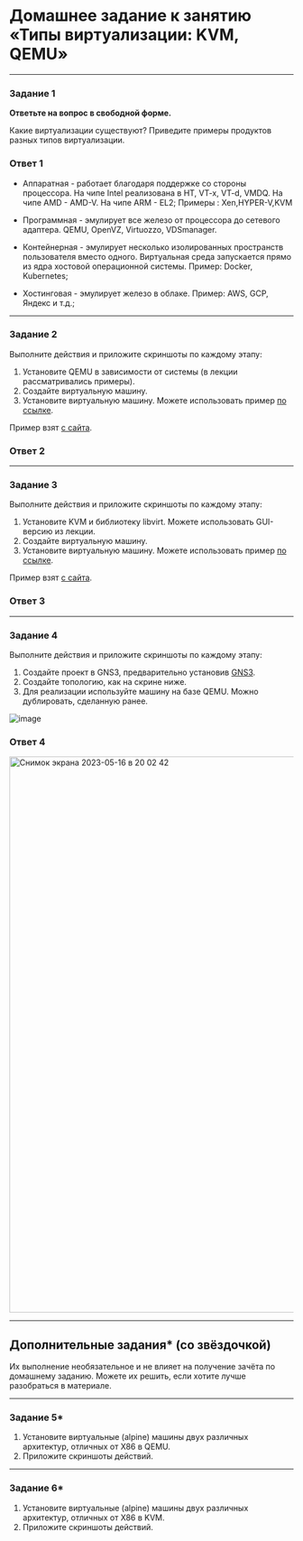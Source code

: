 # Домашнее задание к занятию «Типы виртуализации: KVM, QEMU»

---

### Задание 1

**Ответьте на вопрос в свободной форме.**

Какие виртуализации существуют? Приведите примеры продуктов разных типов виртуализации.

### Ответ 1

* Аппаратная - работает благодаря поддержке со стороны процессора. На чипе Intel реализована в HT, VT-x, VT-d, VMDQ. На чипе AMD - AMD-V. На чипе ARM - EL2; Примеры : Xen,HYPER-V,KVM

* Программная - эмулирует все железо от процессора до сетевого адаптера. QEMU, OpenVZ, Virtuozzo, VDSmanager.

* Контейнерная - эмулирует несколько изолированных пространств пользователя вместо одного. Виртуальная среда запускается прямо из ядра хостовой операционной системы. Пример: Docker, Kubernetes;

* Хостинговая - эмулирует железо в облаке. Пример: AWS, GCP, Яндекс и т.д.;



---

### Задание 2 

Выполните действия и приложите скриншоты по каждому этапу:

1. Установите QEMU в зависимости от системы (в лекции рассматривались примеры).
2. Создайте виртуальную машину.
3. Установите виртуальную машину.
Можете использовать пример [по ссылке](https://dl-cdn.alpinelinux.org/alpine/v3.13/releases/x86/alpine-standard-3.13.5-x86.iso).

Пример взят [с сайта](https://alpinelinux.org). 
 
### Ответ 2


---

### Задание 3 

Выполните действия и приложите скриншоты по каждому этапу:

1. Установите KVM и библиотеку libvirt. Можете использовать GUI-версию из лекции. 
2. Создайте виртуальную машину. 
3. Установите виртуальную машину. 
Можете использовать пример [по ссылке](https://dl-cdn.alpinelinux.org/alpine/v3.13/releases/x86/alpine-standard-3.13.5-x86.iso). 

Пример взят [с сайта](https://alpinelinux.org). 

### Ответ 3

 
 ---

### Задание 4

Выполните действия и приложите скриншоты по каждому этапу:

1. Создайте проект в GNS3, предварительно установив [GNS3](https://github.com/GNS3/gns3-gui/releases).
2. Создайте топологию, как на скрине ниже.
3. Для реализации используйте машину на базе QEMU. Можно дублировать, сделанную ранее. 

![image](https://user-images.githubusercontent.com/73060384/118615008-f95e9680-b7c8-11eb-9610-fc1e73d8bd70.png)


### Ответ 4
<img width="986" alt="Снимок экрана 2023-05-16 в 20 02 42" src="https://github.com/alexandreevich/sdvps-homeworks/assets/109306886/dd996abf-8116-41c4-9b00-051a8159bb21">


---

## Дополнительные задания* (со звёздочкой)

Их выполнение необязательное и не влияет на получение зачёта по домашнему заданию. Можете их решить, если хотите лучше разобраться в материале.

 ---

### Задание 5*

1. Установите виртуальные (alpine) машины двух различных архитектур, отличных от X86 в QEMU.
1. Приложите скриншоты действий.

---

### Задание 6*

1. Установите виртуальные (alpine) машины двух различных архитектур, отличных от X86 в KVM.
1. Приложите скриншоты действий.
